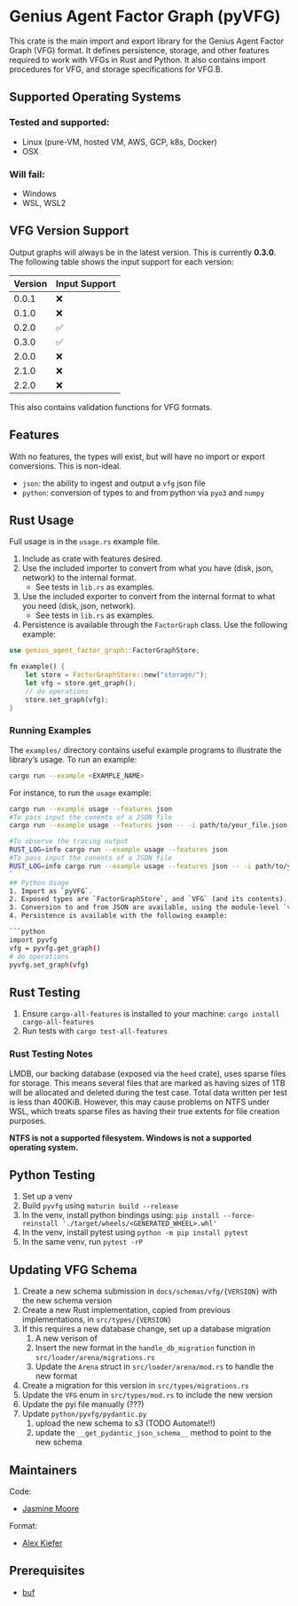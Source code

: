 # Genius Agent Factor Graph (pyVFG)

This crate is the main import and export library for the Genius Agent Factor Graph (VFG) format. It defines persistence,
storage, and other features required to work with VFGs in Rust and Python. It also contains import procedures for VFG,
and storage specifications for VFG.B.

## Supported Operating Systems
### Tested and supported:
- Linux (pure-VM, hosted VM, AWS, GCP, k8s, Docker)
- OSX
### Will fail:
- Windows
- WSL, WSL2

## VFG Version Support
Output graphs will always be in the latest version. This is currently **0.3.0**.
The following table shows the input support for each version:

| Version | Input Support |
|---------|---------------|
| 0.0.1   | ❌             |
| 0.1.0   | ❌             |
| 0.2.0   | ✅︎            |
| 0.3.0   | ✅︎            |
| 2.0.0   | ❌             |
| 2.1.0   | ❌             |
| 2.2.0   | ❌             |

This also contains validation functions for VFG formats.

## Features
With no features, the types will exist, but will have no import or export conversions. This is non-ideal.

- `json`: the ability to ingest and output a `vfg` json file
- `python`: conversion of types to and from python via `pyo3` and `numpy`

## Rust Usage
Full usage is in the `usage.rs` example file.

1. Include as crate with features desired.
2. Use the included importer to convert from what you have (disk, json, network) to the internal format.
    - See tests in `lib.rs` as examples.
3. Use the included exporter to convert from the internal format to what you need (disk, json, network).
    - See tests in `lib.rs` as examples.
4. Persistence is available through the `FactorGraph` class. Use the following example:

```rust
use genius_agent_factor_graph::FactorGraphStore;

fn example() {
    let store = FactorGraphStore::new("storage/");
    let vfg = store.get_graph();
    // do operations
    store.set_graph(vfg);
}
```

### Running Examples
The `examples/` directory contains useful example programs to illustrate the library’s usage. To run an example:
```bash
cargo run --example <EXAMPLE_NAME>
```
For instance, to run the `usage` example:

```bash
cargo run --example usage --features json
#To pass input the conents of a JSON file
cargo run --example usage --features json -- -i path/to/your_file.json

#To observe the tracing output
RUST_LOG=info cargo run --example usage --features json 
#To pass input the conents of a JSON file
RUST_LOG=info cargo run --example usage --features json -- -i path/to/your_file.json
`
## Python Usage
1. Import as `pyVFG`.
2. Exposed types are `FactorGraphStore`, and `VFG` (and its contents).
3. Conversion to and from JSON are available, using the module-level `vfg_to_json`, `vfg_from_json`, `vfg_to_proto`, and `vfg_from_proto` functions.
4. Persistence is available with the following example:

```python
import pyvfg
vfg = pyvfg.get_graph()
# do operations
pyvfg.set_graph(vfg)
```

## Rust Testing
1. Ensure `cargo-all-features` is installed to your machine: `cargo install cargo-all-features`
2. Run tests with `cargo test-all-features`

### Rust Testing Notes
LMDB, our backing database (exposed via the `heed` crate), uses sparse files for storage. This means several files that
are marked as having sizes of 1TB will be allocated and deleted during the test case. Total data written per test is less
than 400KiB. However, this may cause problems on NTFS under WSL, which treats sparse files as having their true extents for
file creation purposes.

**NTFS is not a supported filesystem. Windows is not a supported operating system.**

## Python Testing
1. Set up a venv
2. Build `pyvfg` using `maturin build --release`
3. In the venv, install python bindings using: `pip install --force-reinstall './target/wheels/<GENERATED_WHEEL>.whl'`
4. In the venv, install pytest using `python -m pip install pytest`
5. In the same venv, run `pytest -rP`

## Updating VFG Schema
1. Create a new schema submission in `docs/schemas/vfg/{VERSION}` with the new schema version
2. Create a new Rust implementation, copied from previous implementations, in `src/types/{VERSION}`
3. If this requires a new database change, set up a database migration
   1. A new verison of 
   2. Insert the new format in the `handle_db_migration` function in `src/loader/arena/migrations.rs`
   3. Update the `Arena` struct in `src/loader/arena/mod.rs` to handle the new format
4. Create a migration for this version in `src/types/migrations.rs`
5. Update the `VFG` enum in `src/types/mod.rs` to include the new version
6. Update the pyi file manually (???)
7. Update `python/pyvfg/pydantic.py`
   1. upload the new schema to s3 (TODO Automate!!)
   2. update the `__get_pydantic_json_schema__` method to point to the new schema

## Maintainers
Code:
- [Jasmine Moore](mailto:jasmine.moore@verses.ai)

Format:
- [Alex Kiefer](mailto:alex.kiefer@verses.ai)


## Prerequisites
- [buf](https://buf.build/docs/installation)
